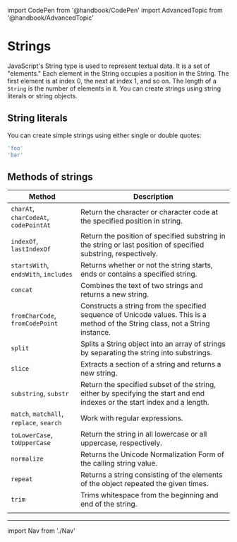 import CodePen from '@handbook/CodePen'
import AdvancedTopic from '@handbook/AdvancedTopic'

# Strings

JavaScript's String type is used to represent textual data. It is a set of "elements." Each element in the String occupies a position in the String. The first element is at index 0, the next at index 1, and so on. The length of a `String` is the number of elements in it. You can create strings using string literals or string objects.

## String literals

You can create simple strings using either single or double quotes:

```js
'foo'
'bar'
```

## Methods of strings

| Method                                   | Description                                                                                                                     |
| ---------------------------------------- | ------------------------------------------------------------------------------------------------------------------------------- |
| `charAt`, `charCodeAt`, `codePointAt`    | Return the character or character code at the specified position in string.                                                     |
| `indexOf`, `lastIndexOf`                 | Return the position of specified substring in the string or last position of specified substring, respectively.                 |
| `startsWith`, `endsWith`, `includes`     | Returns whether or not the string starts, ends or contains a specified string.                                                  |
| `concat`                                 | Combines the text of two strings and returns a new string.                                                                      |
| `fromCharCode`, `fromCodePoint`          | Constructs a string from the specified sequence of Unicode values. This is a method of the String class, not a String instance. |
| `split`                                  | Splits a String object into an array of strings by separating the string into substrings.                                       |
| `slice`                                  | Extracts a section of a string and returns a new string.                                                                        |
| `substring`, `substr`                    | Return the specified subset of the string, either by specifying the start and end indexes or the start index and a length.      |
| `match`, `matchAll`, `replace`, `search` | Work with regular expressions.                                                                                                  |
| `toLowerCase`, `toUpperCase`             | Return the string in all lowercase or all uppercase, respectively.                                                              |
| `normalize`                              | Returns the Unicode Normalization Form of the calling string value.                                                             |
| `repeat`                                 | Returns a string consisting of the elements of the object repeated the given times.                                             |
| `trim`                                   | Trims whitespace from the beginning and end of the string.                                                                      |
|                                          |                                                                                                                                 |

---

import Nav from './Nav'

<Nav/>
